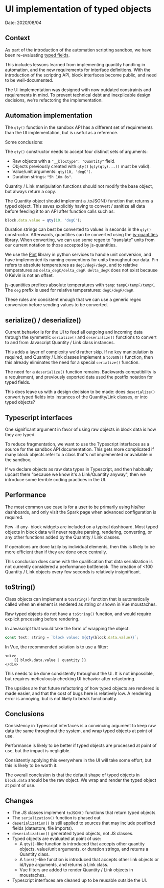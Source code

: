 # UI implementation of typed objects

Date: 2020/08/04

## Context

As part of the introduction of the automation scripting sandbox,
we have been re-evaluating [typed fields](./20200723_typed_fields.md).

This includes lessons learned from implementing quantity handling in automation, and the new requirements for interface definitions.
With the introduction of the scripting API, block interfaces become public, and need to be well-documented.

The UI implementation was designed with now outdated constraints and requirements in mind.
To prevent technical debt and inexplicable design decisions,
we're refactoring the implementation.

## Automation implementation

The `qty()` function in the sandbox API has a different set of requirements than the UI implementation,
but is useful as a reference.

Some conclusions:

The `qty()` constructor needs to accept four distinct sets of arguments:

- Raw objects with a `"__bloxtype": "Quantity"` field.
- Objects previously created with `qty()` (`qty(qty(...))` must be valid).
- Value/unit arguments: `qty(10, 'degC')`.
- Duration strings: `"5h 10m 8s"`.

Quantity / Link manipulation functions should not modify the base object, but always return a copy.

The Quantity object should implement a .toJSON() function that returns a typed object.
This saves explicitly having to convert / sanitize all data before feeding it to an API after function calls such as:

```javascript
block.data.value = qty(10, 'degC');
```

Duration strings can best be converted to values in seconds in the `qty()` constructor.
Afterwards, quantities can be converted using the [js-quantities](https://github.com/gentooboontoo/js-quantities) library.
When converting, we can use some regex to "translate" units from our current notation to those accepted by js-quantities.

We use the [Pint](https://pint.readthedocs.io/en/stable/) library in python services to handle unit conversion, and have implemented its naming conventions for units throughout our data.
Pin refers to absolute temperatures as `degC/degF/degK`, and to relative temperatures as `delta_degC/delta_degF`. `delta_degK` does not exist because 0 Kelvin is not an offset.

js-quantities prefixes absolute temperatures with `temp`: `tempC/tempF/tempK`. The `deg` prefix is used for relative temperatures: `degC/degF/degK`.

These rules are consistent enough that we can use a generic regex conversion before sending values to be converted.

## serialize() / deserialize()

Current behavior is for the UI to feed all outgoing and incoming data through the symmetric `serialize()` and `deserialize()` functions to convert to and from Javascript Quantity / Link class instances.

This adds a layer of complexity we'd rather skip.
If no key manipulation is required, and Quantity / Link classes implement a `toJSON()` function,
then this already eliminates the need for a special `serialize()` function.

The need for a `deserialize()` function remains.
Backwards compatibility is a requirement, and previously exported data used the postfix notation for typed fields.

This does leave us with a design decision to be made: does `deserialize()` convert typed fields into instances of the Quantity/Link classes, or into typed objects?

## Typescript interfaces

One significant argument in favor of using raw objects in block data is how they are typed.

To reduce fragmentation, we want to use the Typescript interfaces as a source for the sandbox API documentation.
This gets more complicated if many block objects refer to a class that's not implemented or available in the sandbox.

If we declare objects as raw data types in Typescript, and then habitually upcast them "because we know it's a Link/Quantity anyway",
then we introduce some terrible coding practices in the UI.

## Performance

The most common use case is for a user to be primarily using his/her dashboards,
and only visit the Spark page when advanced configuration is required.

Few -if any- block widgets are included on a typical dashboard.
Most typed objects in block data will never require parsing,
rendering, converting, or any other functions added by the Quantity / Link classes.

If operations are done lazily by individual elements,
then this is likely to be more efficient than if they are done once centrally.

This conclusion does come with the qualification that data serialization is not currently considered a performance bottleneck.
The creation of <100 Quantity / Link objects every few seconds is relatively insignificant.

## toString()

Class objects can implement a `toString()` function that is automatically called when an element is rendered as string or shown in Vue moustaches.

Raw typed objects do not have a `toString()` function, and would require explicit processing before rendering.

In Javascript that would take the form of wrapping the object:

```javascript
const text: string = `block value: ${qty(block.data.value)}`;
```

In Vue, the recommended solution is to use a filter:

```vue
<div>
    {{ block.data.value | quantity }}
</div>
```

This needs to be done consistently throughout the UI.
It is not impossible, but requires meticulously checking UI behavior after refactoring.

The upsides are that future refactoring of how typed objects are rendered is made easier, and that the cost of bugs here is relatively low.
A rendering error is annoying, but is not likely to break functionality.

## Conclusions

Consistency in Typescript interfaces is a convincing argument to keep raw data the same throughout the system, and wrap typed objects at point of use.

Performance is likely to be better if typed objects are processed at point of use, but the impact is negligible.

Consistently applying this everywhere in the UI will take some effort,
but this is likely to be worth it.

The overall conclusion is that the default shape of typed objects in `block.data` should be the raw object.
We wrap and render the typed object at point of use.

## Changes

- The JS classes implement `toJSON()` functions that return typed objects.
- The `serialization()` function is phased out
- `deserialization()` is still applied to sources that may include postfixed fields (datastore, file imports).
- `deserialization()` generated typed objects, not JS classes.
- Typed objects are evaluated at point of use:
  - A `qty()`-like function is introduced that accepts other quantity objects, value/unit arguments, or duration strings, and returns a Quantity class.
  - A `link()`-like function is introduced that accepts other link objects or id/type arguments, and returns a Link class.
  - Vue filters are added to render Quantity / Link objects in moustaches.
- Typescript interfaces are cleaned up to be reusable outside the UI.

